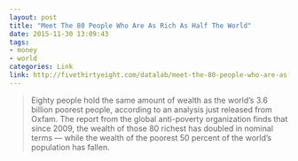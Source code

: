```yaml
---
layout: post
title: "Meet The 80 People Who Are As Rich As Half The World"
date: 2015-11-30 13:09:43
tags:
- money
- world
categories: Link
link: http://fivethirtyeight.com/datalab/meet-the-80-people-who-are-as-rich-as-half-the-world/
---
```


> Eighty people hold the same amount of wealth as the world’s 3.6 billion poorest people, according to an analysis just released from Oxfam. The report from the global anti-poverty organization finds that since 2009, the wealth of those 80 richest has doubled in nominal terms — while the wealth of the poorest 50 percent of the world’s population has fallen.